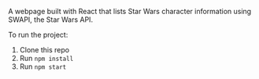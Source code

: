 A webpage built with React that lists Star Wars character information using SWAPI, the Star Wars API. 

To run the project:

1) Clone this repo
2) Run `npm install`
3) Run `npm start`
